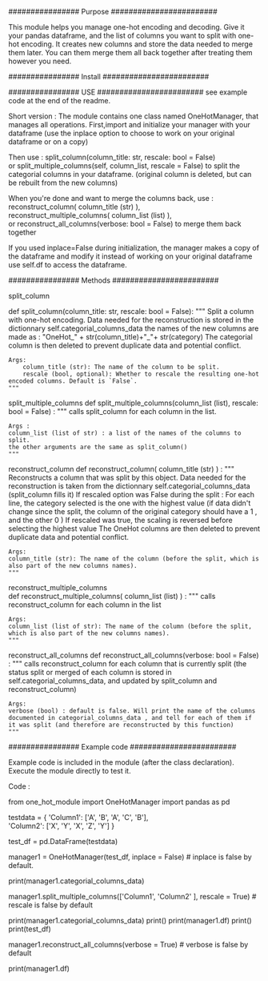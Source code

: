 ################   Purpose   ########################

This module helps you manage one-hot encoding and decoding.
Give it your pandas dataframe, and the list of columns you want to split with one-hot encoding. It creates new columns and store the data needed to merge them later.
You can them merge them all back together after treating them however you need.


################   Install    ########################





################   USE    ########################
see example code at the end of the readme.

Short version : 
The module contains one class named OneHotManager, that manages all operations.
First,import and initialize your manager with your dataframe (use the inplace option to choose to work on your original dataframe or on a copy)

Then use :
split_column(column_title: str, rescale: bool = False)   
or 
split_multiple_columns(self, column_list, rescale = False)
to split the categorial columns in your dataframe. (original column is deleted, but can be rebuilt from the new columns)

When you're done and want to merge the columns back, use :
reconstruct_column( column_title (str) ),   
reconstruct_multiple_columns( column_list (list) ),   
or 
reconstruct_all_columns(verbose: bool = False) 
to merge them back together



If you used inplace=False during initialization, the manager makes a copy of the dataframe and modify it instead of working on your original dataframe
use self.df to access the dataframe.






################   Methods    ########################

split_column

def split_column(column_title: str, rescale: bool = False):
    """
	Split a column with one-hot encoding. Data needed for the reconstruction is stored in the dictionnary self.categorial_columns_data
	the names of the new columns are made as : 
	"OneHot_" + str(column_title)+"_"+ str(category)
	The categorial column is then deleted to prevent duplicate data and potential conflict.
	

    Args:
        column_title (str): The name of the column to be split.
        rescale (bool, optional): Whether to rescale the resulting one-hot encoded columns. Default is `False`.
    """



split_multiple_columns
def split_multiple_columns(column_list (list), rescale: bool = False) :
	"""
	calls split_column for each column in the list.
	
	Args : 
	column_list (list of str) : a list of the names of the columns to split.
	the other arguments are the same as split_column()
	"""
	
	
reconstruct_column
def reconstruct_column( column_title (str) ) :
	"""
	Reconstructs a column that was split by this object. Data needed for the reconstruction is taken from the dictionnary self.categorial_columns_data (split_column fills it)
	If rescaled option was False during the split : 
	For each line, the category selected is the one with the highest value (if data didn't change since the split, the column of the original category should have a 1 , and the other 0 )
	If rescaled was true, the scaling is reversed before selecting the highest value
	The OneHot columns are then deleted to prevent duplicate data and potential conflict.	
	

	Args:
	column_title (str): The name of the column (before the split, which is also part of the new columns names).
	"""

 
reconstruct_multiple_columns    	
def reconstruct_multiple_columns( column_list (list) ) : 
	"""
	calls reconstruct_column for each column in the list
	
	Args:
	column_list (list of str): The name of the column (before the split, which is also part of the new columns names).
	"""

    
reconstruct_all_columns
def reconstruct_all_columns(verbose: bool = False) : 
   	"""
	calls reconstruct_column for each column  that is currently split 
	(the status split or merged of each column is stored in self.categorial_columns_data, and updated by split_column and reconstruct_column)
	
	Args:
	verbose (bool) : default is false. Will print the name of the columns documented in categorial_columns_data , and tell for each of them if it was split (and therefore are reconstructed by this function)
	"""



################   Example code    ########################

Example code is included in the module (after the class declaration). Execute the module directly to test it.

Code : 

from one_hot_module import OneHotManager
import pandas as pd

testdata = {
    'Column1': ['A', 'B', 'A', 'C', 'B'],  
    'Column2': ['X', 'Y', 'X', 'Z', 'Y']
}

test_df = pd.DataFrame(testdata)

manager1 = OneHotManager(test_df, inplace = False) # inplace is false by default.

print(manager1.categorial_columns_data)

manager1.split_multiple_columns(['Column1', 'Column2' ], rescale = True) # rescale is false by default

print(manager1.categorial_columns_data)
print()
print(manager1.df)
print()
print(test_df)

manager1.reconstruct_all_columns(verbose = True) # verbose is false by default

print(manager1.df)



















